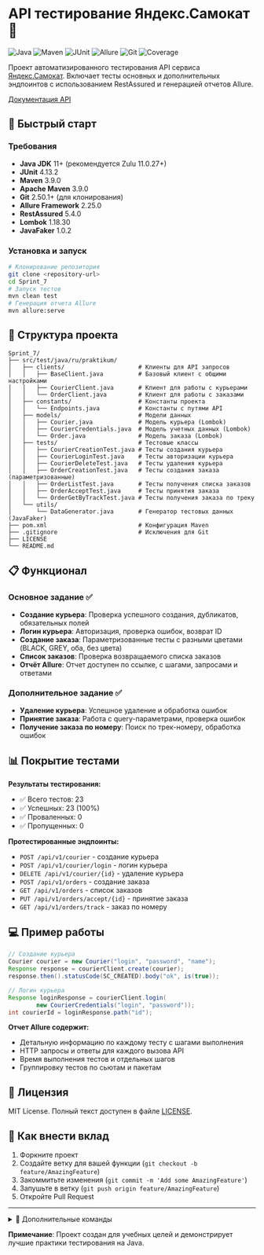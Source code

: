 # API тестирование Яндекс.Самокат 🛴

![Java](https://img.shields.io/badge/Java-11%2B-blue.svg)
![Maven](https://img.shields.io/badge/Maven-3.9%2B-orange.svg)
![JUnit](https://img.shields.io/badge/JUnit-4-green.svg)
![Allure](https://img.shields.io/badge/Allure-2.25-ff69b4.svg)
![Git](https://img.shields.io/badge/Git-2.50.1%2B-brightgreen)
![Coverage](https://img.shields.io/badge/Coverage-100%25-brightgreen)

Проект автоматизированного тестирования API сервиса [Яндекс.Самокат](http://qa-scooter.praktikum-services.ru/). Включает тесты основных и дополнительных эндпоинтов с использованием RestAssured и генерацией отчетов Allure.

[Документация API](http://qa-scooter.praktikum-services.ru/docs/)

## 🚀 Быстрый старт
### Требования
- **Java JDK** 11+ (рекомендуется Zulu 11.0.27+)
- **JUnit**  4.13.2
- **Maven** 3.9.0
- **Apache Maven** 3.9.0
- **Git** 2.50.1+ (для клонирования)
- **Allure Framework** 2.25.0
- **RestAssured** 5.4.0
- **Lombok** 1.18.30
- **JavaFaker** 1.0.2

### Установка и запуск
```bash
# Клонирование репозитория
git clone <repository-url>
cd Sprint_7
# Запуск тестов
mvn clean test
# Генерация отчета Allure
mvn allure:serve
```

## 📂 Структура проекта
```
Sprint_7/
├── src/test/java/ru/praktikum/
│   ├── clients/                     # Клиенты для API запросов
│   │   ├── BaseClient.java          # Базовый клиент с общими настройками
│   │   ├── CourierClient.java       # Клиент для работы с курьерами
│   │   └── OrderClient.java         # Клиент для работы с заказами
│   ├── constants/                   # Константы проекта
│   │   └── Endpoints.java           # Константы с путями API
│   ├── models/                      # Модели данных
│   │   ├── Courier.java             # Модель курьера (Lombok)
│   │   ├── CourierCredentials.java  # Модель учетных данных (Lombok)
│   │   └── Order.java               # Модель заказа (Lombok)
│   ├── tests/                       # Тестовые классы
│   │   ├── CourierCreationTest.java # Тесты создания курьера
│   │   ├── CourierLoginTest.java    # Тесты авторизации курьера
│   │   ├── CourierDeleteTest.java   # Тесты удаления курьера
│   │   ├── OrderCreationTest.java   # Тесты создания заказа (параметризованные)
│   │   ├── OrderListTest.java       # Тесты получения списка заказов
│   │   ├── OrderAcceptTest.java     # Тесты принятия заказа
│   │   └── OrderGetByTrackTest.java # Тесты получения заказа по треку
│   └── utils/
│       └── DataGenerator.java       # Генератор тестовых данных (JavaFaker)
├── pom.xml                          # Конфигурация Maven
├── .gitignore                       # Исключения для Git
├── LICENSE
└── README.md
```

## 📋 Функционал
### Основное задание ✅
- **Создание курьера**: Проверка успешного создания, дубликатов, обязательных полей
- **Логин курьера**: Авторизация, проверка ошибок, возврат ID
- **Создание заказа**: Параметризованные тесты с разными цветами (BLACK, GREY, оба, без цвета)
- **Список заказов**: Проверка возвращаемого списка заказов
- **Отчёт Allure**: Отчет доступен по ссылке, с шагами, запросами и ответами

### Дополнительное задание ✅
- **Удаление курьера**: Успешное удаление и обработка ошибок
- **Принятие заказа**: Работа с query-параметрами, проверка ошибок
- **Получение заказа по номеру**: Поиск по трек-номеру, обработка ошибок

## 📊 Покрытие тестами
**Результаты тестирования:**
- ✅ Всего тестов: 23
- ✅ Успешных: 23 (100%)
- ✅ Проваленных: 0
- ✅ Пропущенных: 0

**Протестированные эндпоинты:**
- `POST /api/v1/courier` - создание курьера
- `POST /api/v1/courier/login` - логин курьера
- `DELETE /api/v1/courier/{id}` - удаление курьера
- `POST /api/v1/orders` - создание заказа
- `GET /api/v1/orders` - список заказов
- `PUT /api/v1/orders/accept/{id}` - принятие заказа
- `GET /api/v1/orders/track` - заказ по номеру

## 💻 Пример работы
```java
// Создание курьера
Courier courier = new Courier("login", "password", "name");
Response response = courierClient.create(courier);
response.then().statusCode(SC_CREATED).body("ok", is(true));

// Логин курьера
Response loginResponse = courierClient.login(
        new CourierCredentials("login", "password"));
int courierId = loginResponse.path("id");
```
**Отчет Allure содержит:**
- Детальную информацию по каждому тесту с шагами выполнения
- HTTP запросы и ответы для каждого вызова API
- Время выполнения тестов и отдельных шагов
- Группировку тестов по сьютам и пакетам

## 📜 Лицензия
MIT License. Полный текст доступен в файле [LICENSE](https://github.com/Versaria/qa-mesto-selenium-test/blob/main/LICENSE).

## 🤝 Как внести вклад
1. Форкните проект
2. Создайте ветку для вашей функции (`git checkout -b feature/AmazingFeature`)
3. Закоммитьте изменения (`git commit -m 'Add some AmazingFeature'`)
4. Запушьте в ветку (`git push origin feature/AmazingFeature`)
5. Откройте Pull Request

---

<details>
<summary>🔧 Дополнительные команды</summary>

```bash
# Очистка и запуск тестов
mvn clean test

# Запуск тестов с генерацией отчета Allure
mvn clean test allure:report

# Просмотр отчета Allure
mvn allure:serve

# Очистка и запуск только определенных тестов
mvn clean test -Dtest=CourierCreationTest

# Генерация отчета Allure без запуска тестов
mvn allure:report

# Открытие отчета в браузере
allure open target/allure-report

# Проверка стиля кода
mvn checkstyle:check
```
</details>

**Примечание**: Проект создан для учебных целей и демонстрирует лучшие практики тестирования на Java.
